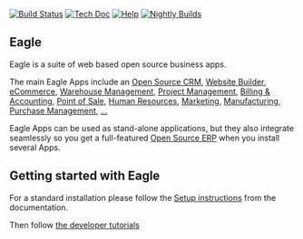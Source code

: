 [![Build Status](https://runbot.eagle-erp.com/runbot/badge/flat/1/master.svg)](https://runbot.eagle-erp.com/runbot)
[![Tech Doc](https://img.shields.io/badge/master-docs-875A7B.svg?style=flat&colorA=8F8F8F)](https://www.eagle-erp.com/documentation/master)
[![Help](https://img.shields.io/badge/master-help-875A7B.svg?style=flat&colorA=8F8F8F)](https://www.eagle-erp.com/forum/help-1)
[![Nightly Builds](https://img.shields.io/badge/master-nightly-875A7B.svg?style=flat&colorA=8F8F8F)](https://nightly.eagle-erp.com/)

Eagle
----

Eagle is a suite of web based open source business apps.

The main Eagle Apps include an <a href="https://www.eagle-erp.com">Open Source CRM</a>,
<a href="https://www.eagle-erp.com">Website Builder</a>,
<a href="https://www.eagle-erp.com">eCommerce</a>,
<a href="https://www.eagle-erp.com">Warehouse Management</a>,
<a href="https://www.eagle-erp.com">Project Management</a>,
<a href="https://www.eagle-erp.com">Billing &amp; Accounting</a>,
<a href="https://www.eagle-erp.com">Point of Sale</a>,
<a href="https://www.eagle-erp.com">Human Resources</a>,
<a href="https://www.eagle-erp.com">Marketing</a>,
<a href="https://www.eagle-erp.com">Manufacturing</a>,
<a href="https://www.eagle-erp.com">Purchase Management</a>,
<a href="https://www.eagle-erp.com">...</a>

Eagle Apps can be used as stand-alone applications, but they also integrate seamlessly so you get
a full-featured <a href="https://www.eagle-erp.com">Open Source ERP</a> when you install several Apps.

Getting started with Eagle
-------------------------

For a standard installation please follow the <a href="https://www.eagle-erp.com/documentation/12.0/administration/install.html">Setup instructions</a>
from the documentation.

Then follow <a href="https://www.eagle-erp.com/documentation/12.0/developer/howtos.html">the developer tutorials</a>
